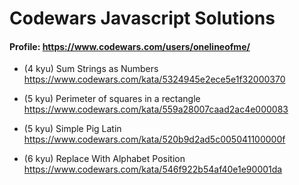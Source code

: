 # Codewars Javascript Solutions

#### Profile: https://www.codewars.com/users/onelineofme/


* (4 kyu) Sum Strings as Numbers https://www.codewars.com/kata/5324945e2ece5e1f32000370

* (5 kyu) Perimeter of squares in a rectangle https://www.codewars.com/kata/559a28007caad2ac4e000083

* (5 kyu) Simple Pig Latin https://www.codewars.com/kata/520b9d2ad5c005041100000f

* (6 kyu) Replace With Alphabet Position https://www.codewars.com/kata/546f922b54af40e1e90001da
